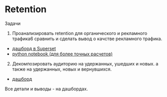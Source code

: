 # Retention

Задачи

1. Проанализировать retention для органического и рекламного трафика6 сравнить и сделать вывод о качстве рекламного трафика.
* [дашборд в Superset](https://github.com/AlinaEvgenevna/AppAnalytics/blob/main/Retention/ads_vs_organic.jpg)
* [python notebook (для более точных расчетов)](https://github.com/AlinaEvgenevna/AppAnalytics/blob/main/Retention/python_retention.ipynb)

2. Декомпозировать аудиторию на удержанных, ушедших и новых. а также на удержанных, новых и вернувшихся.
* [дашборд](https://github.com/AlinaEvgenevna/AppAnalytics/blob/main/Retention/decomposition.jpg)

Все детали и выводы - на дашбордах. 
